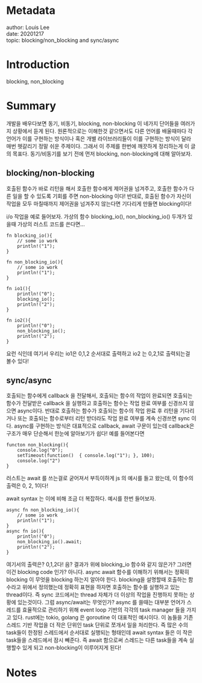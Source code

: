 # Metadata 
author: Louis Lee   
date: 20201217  
topic: blocking/non_blocking and sync/async
# Introduction

blocking, non_blocking
# Summary

개발을 배우다보면 동기, 비동기, blocking, non-blocking 이 네가지 단어들을 여러가지 상황에서 듣게 된다. 원론적으로는 이해한것 같으면서도
다른 언어를 배울때마다 각 언어가 이를 구현하는 방식이나 혹은 개별 라이브러리들이 이를 구현하는 방식이 달라 매번 헷갈리기 정말 쉬운 주제이다. 그래서
이 주제를 한번에 깨끗하게 정리하는게 이 글의 목표다. 동기/비동기를 보기 전에 먼저 blocking, non-blocking에 대해 알아보자. 

## blocking/non-blocking

호출된 함수가 바로 리턴을 해서 호출한 함수에게 제어권을 넘겨주고, 호출한 함수가 다른 일을 할 수 있도록 기회를 주면 non-blocking 이다!
반대로, 호출된 함수가 자신이 작업을 모두 마칠때까지 제어권을 넘겨주지 않는다면 기다리게 만들면 blocking이다!

i/o 작업을 예로 들어보자. 가상의 함수 blocking_io(), non_blocking_io() 두개가 있을때 가상의 러스트 코드를 쓴다면...
```
fn blocking_io(){
    // some io work
    println!("1");
}

fn non_blocking_io(){
    // some io work
    println!("1");
}

fn io1(){
    println!("0"); 
    blocking_io();
    println!("2");
}

fn io2(){
    println!("0"); 
    non_blocking_io();
    println!("2");
}
```
요런 식인데 여기서 우리는 io1은 0,1,2 순서대로 출력하고 io2 는 0,2,1로 출력되는걸 볼수 있다! 

## sync/async

호출되는 함수에게 callback 을 전달해서, 호출되는 함수의 작업이 완료되면 호출되는 함수가 전달받은 callback 을 실행하고 호출하는 함수는 작업 완료 여부를 신경쓰지 않으면 async이다. 반대로 호출하는 함수가 호출되는 함수의 작업 완료 후 리턴을 기다리거나 또는 호출되는 함수로부터 리턴 받더라도 작업 완료 여부를 계속 신경쓰면 sync 이다. 
async를 구현하는 방식은 대표적으로 callback, await 구문이 있는데 callback은 구조가 매우 단순해서 한눈에 알아보기가 쉽다! 
예를 들어본다면 

```
functon non_blocking(){
    console.log("0"); 
    setTimeout(function()  { console.log("1"); }, 100); 
    console.log("2")
}

```
러스트는 await 를 쓰는걸로 굳어져서 부득이하게 js 의 예시를 들고 왔는데, 이 함수의 출력은 0, 2, 1이다! 

await syntax 는 이에 비해 조금 더 복잡하다. 
예시를 한번 들어보자. 

```
async fn non_blocking_io(){
    // some io work
    println!("1");
}
async fn io(){
    println!("0"); 
    non_blocking_io().await;
    println!("2");
}
```

여기서의 출력은? 0,1,2다! 음? 결과가 위에 blocking_io 함수와 같지 않은가? 그러면 이건 blocking code 인가? 아니다. async await 함수를 이해하기 위해서는 정확히 blocking 이 무엇을 blocking 하는지 알아야 한다. blocking을 설명할때 호출하는 함수라고 위에서 정의했는데 정확히 표현을 하자면 호출하는 함수를 실행하고 있는 thread이다. 즉 sync 코드에서는 thread 자체가 더 이상의 작업을 진행하지 못하는 상황에 있는것이다. 그럼 async/await는 무엇인가? async 를 쓸때는 대부분 언어가 스레드를 효율적으로 관리하기 위해 event loop 기반의 각각의 task manager 들을 가지고 있다. rust에는 tokio, golang 은 goroutine 이 대표적인 예시이다. 이 놈들을 기존 스레드 기반 작업을 더 작은 단위인 task 단위로 쪼개서 일을 처리한다. 즉 많은 수의 task들이 한정된 스레드에서 순서대로 실행되는 형태인데 await syntax 들은 이 작은 task들을 스레드에서 잠시 빼준다. 즉 await 함으로써 스레드는 다른 task들을 계속 실행할수 있게 되고 non-blocking이 이루어지게 된다! 


# Notes 